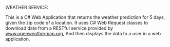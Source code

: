WEATHER SERVICE:

This is a C# Web Application that returns the weather prediction for 5 days, given the zip code of a location. 
It uses C# Web Request classes to download data from a RESTful service provided by www.openweathermap.org, And then 
displays the data to a user in a web application. 
